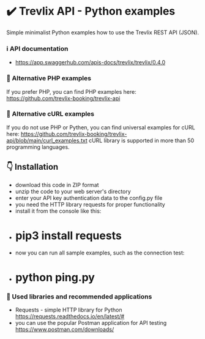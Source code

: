# :heavy_check_mark: Trevlix API - Python examples
Simple minimalist Python examples how to use the Trevlix REST API (JSON).

### :information_source: API documentation 
* https://app.swaggerhub.com/apis-docs/trevlix/trevlix/0.4.0

### :round_pushpin: Alternative PHP examples
If you prefer PHP, you can find PHP examples here:
https://github.com/trevlix-booking/trevlix-api

### :round_pushpin: Alternative cURL examples
If you do not use PHP or Pythen, you can find universal examples for cURL here:
https://github.com/trevlix-booking/trevlix-api/blob/main/curl_examples.txt
cURL library is supported in more than 50 programming languages.

## :point_down: Installation 

* download this code in ZIP format
* unzip the code to your web server's directory
* enter your API key authentication data to the config.py file
* you need the HTTP library requests for proper functionality
* install it from the console like this:
* # pip3 install requests
* now you can run all sample examples, such as the connection test:
* # python ping.py

### :pray: Used libraries and recommended applications 
* Requests - simple HTTP library for Python  https://requests.readthedocs.io/en/latest/#
* you can use the popular Postman application for API testing https://www.postman.com/downloads/

